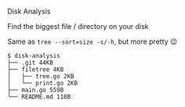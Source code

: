 Disk Analysis

Find the biggest file / directory on your disk

Same as `tree --sort=size -s/-h`, but more pretty 😉

```
$ disk-analysis
├── .git 44KB
├── filetree 4KB
│   ├── tree.go 2KB
│   └── print.go 2KB
├── main.go 559B
└── README.md 118B
```
